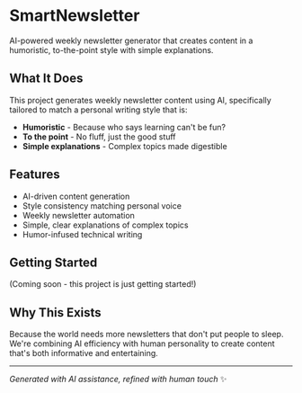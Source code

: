 # SmartNewsletter

AI-powered weekly newsletter generator that creates content in a humoristic, to-the-point style with simple explanations.

## What It Does

This project generates weekly newsletter content using AI, specifically tailored to match a personal writing style that is:
- **Humoristic** - Because who says learning can't be fun?
- **To the point** - No fluff, just the good stuff
- **Simple explanations** - Complex topics made digestible

## Features

- AI-driven content generation
- Style consistency matching personal voice
- Weekly newsletter automation
- Simple, clear explanations of complex topics
- Humor-infused technical writing

## Getting Started

(Coming soon - this project is just getting started!)

## Why This Exists

Because the world needs more newsletters that don't put people to sleep. We're combining AI efficiency with human personality to create content that's both informative and entertaining.

---

*Generated with AI assistance, refined with human touch* ✨